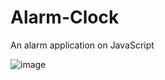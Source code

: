 # Alarm-Clock
An alarm application on JavaScript <br> 

![image](https://user-images.githubusercontent.com/73228549/184394835-ae142586-0eba-4324-82ca-4417c42d5da7.png)
